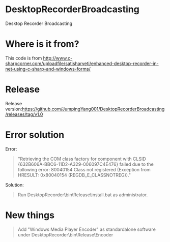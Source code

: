 # DesktopRecorderBroadcasting
Desktop Recorder Broadcasting

# Where is it from?
This code is from http://www.c-sharpcorner.com/uploadfile/satisharveti/enhanced-desktop-recorder-in-net-using-c-sharp-and-windows-forms/

# Release
Release version:https://github.com/JumpingYang001/DesktopRecorderBroadcasting/releases/tag/v1.0

# Error solution
Error:
>"Retrieving the COM class factory for component with CLSID {632B606A-BBC6-11D2-A329-006097C4E476} failed due to the following error: 80040154 Class not registered (Exception from HRESULT: 0x80040154 (REGDB_E_CLASSNOTREG))."


Solution:
>Run DesktopRecorder\bin\Release\install.bat as administrator.

# New things
> Add "Windows Media Player Encoder" as standardalone software under DesktopRecorder\bin\Release\Encoder
